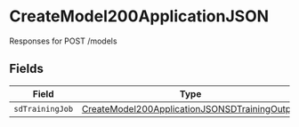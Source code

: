 # CreateModel200ApplicationJSON

Responses for POST /models


## Fields

| Field                                                                                                                     | Type                                                                                                                      | Required                                                                                                                  | Description                                                                                                               |
| ------------------------------------------------------------------------------------------------------------------------- | ------------------------------------------------------------------------------------------------------------------------- | ------------------------------------------------------------------------------------------------------------------------- | ------------------------------------------------------------------------------------------------------------------------- |
| `sdTrainingJob`                                                                                                           | [CreateModel200ApplicationJSONSDTrainingOutput](../../models/operations/createmodel200applicationjsonsdtrainingoutput.md) | :heavy_minus_sign:                                                                                                        | N/A                                                                                                                       |